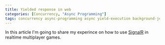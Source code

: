 ```yaml
---
title: Yielded response in web
categories: [Concurrency, "Async Programming"]
tags: concurrency async-programming async yield-execution background-job promise
---
```


In this article I'm going to share my experince on how to use [SignalR](https://docs.microsoft.com/en-us/aspnet/signalr/) in realtime multiplayer games.

